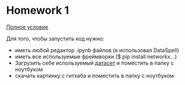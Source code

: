# Homework 1

[Полное условие](https://drive.google.com/drive/folders/1-su8A5u3BMQsJZUwxTxQt0Db84fZqDG)

Для того, чтобы запустить код нужно:
* иметь любой редактор .ipynb файлов (я использовал DataSpell)
* иметь все используемые фреймворки ($ pip install networkx...)
* Загрузить себе используемый [датасет](https://www.kaggle.com/datasets/nikitagrec/world-capitals-gps) и поместить в папку с ноутбуком
* скачать картинку с гитхаба и поместить в папку с ноутбуком

